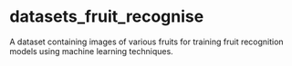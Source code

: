 # datasets_fruit_recognise
A dataset containing images of various fruits for training fruit recognition models using machine learning techniques.
